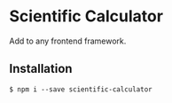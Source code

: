 # Scientific Calculator
Add to any frontend framework.

## Installation
```shell
$ npm i --save scientific-calculator
```